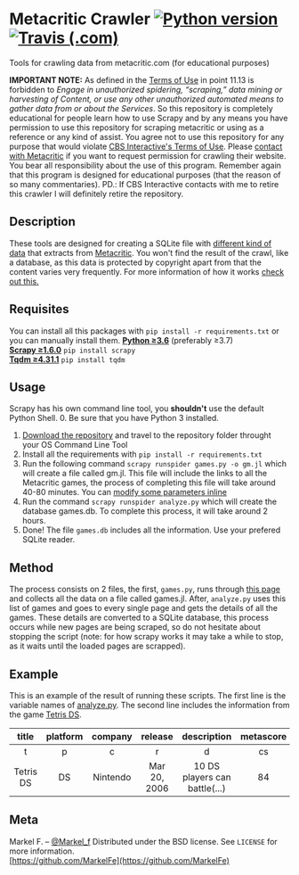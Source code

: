 # Metacritic Crawler [![Python version](https://img.shields.io/badge/python-%E2%89%A53.6-blue.svg?style=flat-square&logo=python&logoColor=white)](https://www.python.org/downloads/) [![Travis (.com)](https://img.shields.io/travis/com/MarkelFe/metacritic-crawler.svg?logo=travis-ci&logoColor=white&style=flat-square)](https://travis-ci.com/MarkelFe/metacritic-crawler)
Tools for crawling data from metacritic.com (for educational purposes)

**IMPORTANT NOTE:**
As defined in the [Terms of Use](https://www.cbsinteractive.com/legal/cbsi/terms-of-use#Acceptable_Use) in point 11.13 is forbidden to *Engage in unauthorized spidering, “scraping,” data mining or harvesting of Content, or use any other unauthorized automated means to gather data from or about the Services*. So this repository is completely educational for people learn how to use Scrapy and by any means you have permission to use this repository for scraping metacritic or using as a reference or any kind of assist. You agree not to use this repository for any purpose that would violate [CBS Interactive's Terms of Use](https://www.cbsinteractive.com/legal/cbsi/terms-of-use). Please [contact with Metacritic](https://www.metacritic.com/contact-us) if you want to request permission for crawling their website. You bear all responsibility about the use of this program. Remember again that this program is designed for educational purposes (that the reason of so many commentaries).
PD.: If CBS Interactive contacts with me to retire this crawler I will definitely retire the repository.

## Description
These tools are designed for creating a SQLite file with [different kind of data](https://github.com/MarkelFe/metacritic-crawler/blob/master/README.md#example) that extracts from [Metacritic](https://www.metacritic.com). You won't find the result of the crawl, like a database, as this data is protected by copyright apart from that the content varies very frequently. For more information of how it works [check out this.](https://github.com/MarkelFe/metacritic-crawler/blob/master/README.md#method)

## Requisites
You can install all this packages with ```pip install -r requirements.txt``` or you can manually install them.
**[Python ≥3.6](https://www.python.org/downloads/)** (preferably ≥3.7)  
**[Scrapy ≥1.6.0](https://scrapy.org/)** ```pip install scrapy```  
**[Tqdm ≥4.31.1](https://github.com/tqdm/tqdm)** ```pip install tqdm```

## Usage
Scrapy has his own command line tool, you **shouldn't** use the default Python Shell.
0. Be sure that you have Python 3 installed.
1. [Download the repository](https://github.com/MarkelFe/metacritic-crawler/releases) and travel to the repository folder throught your OS Command Line Tool
2. Install all the requirements with ```pip install -r requirements.txt```
3. Run the following command ```scrapy runspider games.py -o gm.jl``` which will create a file called gm.jl. This file will include the links to all the Metacritic games, the process of completing this file will take around 40-80 minutes. You can [modify some parameters inline](https://github.com/MarkelFe/metacritic-crawler/blob/master/docs/flags.md)
4. Run the command ```scrapy runspider analyze.py``` which will create the database games.db. To complete this process, it will take around 2 hours.
5. Done! The file ```games.db```  includes all the information. Use your prefered SQLite reader.

## Method
The process consists on 2 files, the first, ```games.py```, runs through [this page](https://www.metacritic.com/browse/games/score/metascore/all/all/filtered) and collects all the data on a file called games.jl. After, ```analyze.py``` uses this list of games and goes to every single page and gets the details of all the games. These details are converted to a SQLite database, this process occurs while new pages are being scraped, so do not hesitate about stopping the script (note: for how scrapy works it may take a while to stop, as it waits until the loaded pages are scrapped).

## Example
This is an example of the result of running these scripts. The first line is the variable names of [analyze.py](https://github.com/MarkelFe/metacritic-crawler/blob/master/analyze.py). The second line includes the information from the game [Tetris DS](https://www.metacritic.com/game/ds/tetris-ds).

|   title   | platform |  company |    release   |          description          | metascore |         critics_desc        | critics_count | user_score |          user_desc          | user_count |  players  | rating |
|:---------:|:--------:|:--------:|:------------:|:-----------------------------:|:---------:|:---------------------------:|:-------------:|:----------:|:---------------------------:|:----------:|:---------:|:------:|
|     t     |     p    |     c    |       r      |               d               |     cs    |              cd             |       cn      |     us     |              ud             |     un     |     pl    |   rt   |
| Tetris DS |    DS    | Nintendo | Mar 20, 2006 | 10 DS players can battle(...) |     84    | Generally favorable reviews |       56      |     8.0    | Generally favorable reviews | 54 Ratings | 4  Online |    E   |

## Meta
Markel F. – [@Markel_f](https://twitter.com/Markel_f)
Distributed under the BSD license. See ``LICENSE`` for more information.  
[https://github.com/MarkelFe](https://github.com/MarkelFe)  
